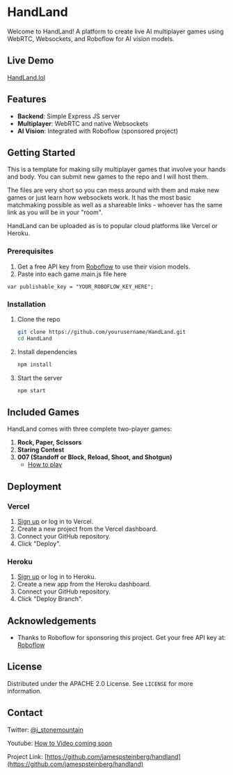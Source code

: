 # HandLand

Welcome to HandLand! A platform to create live AI multiplayer games using WebRTC, Websockets, and Roboflow for AI vision models.

## Live Demo

[HandLand.lol](https://handland.lol)

## Features

- **Backend**: Simple Express JS server
- **Multiplayer**: WebRTC and native Websockets
- **AI Vision**: Integrated with Roboflow (sponsored project)

## Getting Started

This is a template for making silly multiplayer games that involve your hands and body. You can submit new games to the repo and I will host them.

The files are very short so you can mess around with them and make new games or just learn how websockets work. It has the most basic matchmaking possible as well as a shareable links - whoever has the same link as you will be in your "room".

HandLand can be uploaded as is to popular cloud platforms like Vercel or Heroku.

### Prerequisites

1. Get a free API key from [Roboflow](https://roboflow.com/) to use their vision models.
2. Paste into each game main.js file here 
```
var publishable_key = "YOUR_ROBOFLOW_KEY_HERE";
```

### Installation

1. Clone the repo
   ```sh
   git clone https://github.com/yourusername/HandLand.git
   cd HandLand
   ```
2. Install dependencies
   ```sh
   npm install
   ```
3. Start the server
   ```sh
   npm start
   ```

## Included Games

HandLand comes with three complete two-player games:

1. **Rock, Paper, Scissors**
2. **Staring Contest**
3. **007 (Standoff or Block, Reload, Shoot, and Shotgun)**
   - [How to play](https://www.wikihow.com/Play-the-Shotgun-Game)

## Deployment

### Vercel

1. [Sign up](https://vercel.com/signup) or log in to Vercel.
2. Create a new project from the Vercel dashboard.
3. Connect your GitHub repository.
4. Click "Deploy".


### Heroku

1. [Sign up](https://signup.heroku.com) or log in to Heroku.
2. Create a new app from the Heroku dashboard.
3. Connect your GitHub repository.
4. Click "Deploy Branch".

## Acknowledgements

- Thanks to Roboflow for sponsoring this project. Get your free API key at: [Roboflow](https://roboflow.com/)

## License

Distributed under the APACHE 2.0 License. See `LICENSE` for more information.

## Contact

Twitter: [@j_stonemountain](https://twitter.com/j_stonemountain)

Youtube: [How to Video coming soon](https://www.youtube.com/@mr.stonemountain)

Project Link: [https://github.com/jamespsteinberg/handland](https://github.com/jamespsteinberg/handland)
